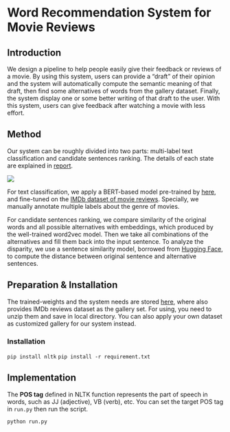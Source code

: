 # Word Recommendation System for Movie Reviews 

## Introduction 

We design a pipeline to help people easily give their feedback or reviews of a movie. By using this system, users can provide a “draft” of their opinion and the system will automatically compute the semantic meaning of that draft, then find some alternatives of words from the gallery dataset. Finally, the system display one or some better writing of that draft to the user. With this system, users can give feedback after watching a movie with less effort.

## Method 
Our system can be roughly divided into two parts: multi-label text classification and candidate sentences ranking. The details of each state are explained in [report](https://drive.google.com/file/d/1TfEDJJuOB2nqghRGNvNZyJrcI-Suc4eX/view?usp=sharing).

![](https://i.imgur.com/6HpN4vA.png)

For text classification, we apply a BERT-based model pre-trained by [here](https://huggingface.co/bert-base-uncased), and fine-tuned on the [IMDb dataset of movie reviews](https://www.kaggle.com/datasets/lakshmi25npathi/imdb-dataset-of-50k-movie-reviews). Specially, we manually annotate multiple labels about the genre of movies.


For candidate sentences ranking,  we compare similarity of the original words and all possible alternatives with embeddings, which produced by the well-trained word2vec model. Then we take all combinations of the alternatives and fill them back into the input sentence. To analyze the disparity, we use a sentence similarity model, borrowed from [Hugging Face](https://huggingface.co/tasks/sentence-similarity), to compute the distance between original sentence and alternative sentences. 



## Preparation & Installation 

The trained-weights and the system needs are stored [here](), where also provides IMDb reviews dataset as the gallery set. For using, you need to unzip them and save in local directory. You can also apply your own dataset as customized gallery for our system instead. 
### Installation
``pip install nltk``
``pip install -r requirement.txt``

## Implementation
The **POS tag** defined in NLTK function represents the part of speech in words, such as JJ (adjective), VB (verb), etc. You can set the target POS tag in ``run.py`` then run the script.  

``python run.py``

